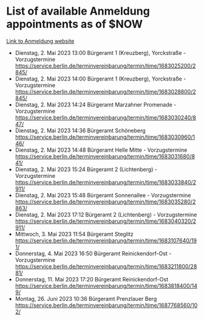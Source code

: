 # List of available Anmeldung appointments as of $NOW
[Link to Anmeldung website](https://service.berlin.de/terminvereinbarung/termin/tag.php?termin=1&anliegen[]=120686&dienstleisterlist=122210,122217,327316,122219,327312,122227,327314,122231,327346,122243,327348,122254,122252,329742,122260,329745,122262,329748,122271,327278,122273,327274,122277,327276,330436,122280,327294,122282,327290,122284,327292,122291,327270,122285,327266,122286,327264,122296,327268,150230,329760,122297,327286,122294,327284,122312,329763,122314,329775,122304,327330,122311,327334,122309,327332,317869,122281,327352,122279,329772,122283,122276,327324,122274,327326,122267,329766,122246,327318,122251,327320,122257,327322,122208,327298,122226,327300&herkunft=http%3A%2F%2Fservice.berlin.de%2Fdienstleistung%2F120686%2F)
- Dienstag, 2. Mai 2023 13:00 Bürgeramt 1 (Kreuzberg), Yorckstraße - Vorzugstermine https://service.berlin.de/terminvereinbarung/termin/time/1683025200/2845/
- Dienstag, 2. Mai 2023 14:00 Bürgeramt 1 (Kreuzberg), Yorckstraße - Vorzugstermine https://service.berlin.de/terminvereinbarung/termin/time/1683028800/2845/
- Dienstag, 2. Mai 2023 14:24 Bürgeramt Marzahner Promenade - Vorzugstermine https://service.berlin.de/terminvereinbarung/termin/time/1683030240/847/
- Dienstag, 2. Mai 2023 14:36 Bürgeramt Schöneberg https://service.berlin.de/terminvereinbarung/termin/time/1683030960/146/
- Dienstag, 2. Mai 2023 14:48 Bürgeramt Helle Mitte - Vorzugstermine https://service.berlin.de/terminvereinbarung/termin/time/1683031680/841/
- Dienstag, 2. Mai 2023 15:24 Bürgeramt 2 (Lichtenberg) - Vorzugstermine https://service.berlin.de/terminvereinbarung/termin/time/1683033840/2911/
- Dienstag, 2. Mai 2023 15:48 Bürgeramt Sonnenallee - Vorzugstermine https://service.berlin.de/terminvereinbarung/termin/time/1683035280/2863/
- Dienstag, 2. Mai 2023 17:12 Bürgeramt 2 (Lichtenberg) - Vorzugstermine https://service.berlin.de/terminvereinbarung/termin/time/1683040320/2911/
- Mittwoch, 3. Mai 2023 11:54 Bürgeramt Steglitz https://service.berlin.de/terminvereinbarung/termin/time/1683107640/191/
- Donnerstag, 4. Mai 2023 16:50 Bürgeramt Reinickendorf-Ost - Vorzugstermine https://service.berlin.de/terminvereinbarung/termin/time/1683211800/2881/
- Donnerstag, 11. Mai 2023 17:20 Bürgeramt Reinickendorf-Ost https://service.berlin.de/terminvereinbarung/termin/time/1683818400/149/
- Montag, 26. Juni 2023 10:36 Bürgeramt Prenzlauer Berg https://service.berlin.de/terminvereinbarung/termin/time/1687768560/102/
